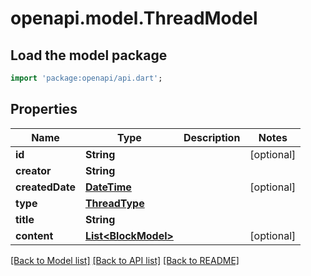 # openapi.model.ThreadModel

## Load the model package
```dart
import 'package:openapi/api.dart';
```

## Properties
Name | Type | Description | Notes
------------ | ------------- | ------------- | -------------
**id** | **String** |  | [optional] 
**creator** | **String** |  | 
**createdDate** | [**DateTime**](DateTime.md) |  | [optional] 
**type** | [**ThreadType**](ThreadType.md) |  | 
**title** | **String** |  | 
**content** | [**List&lt;BlockModel&gt;**](BlockModel.md) |  | [optional] 

[[Back to Model list]](../README.md#documentation-for-models) [[Back to API list]](../README.md#documentation-for-api-endpoints) [[Back to README]](../README.md)


